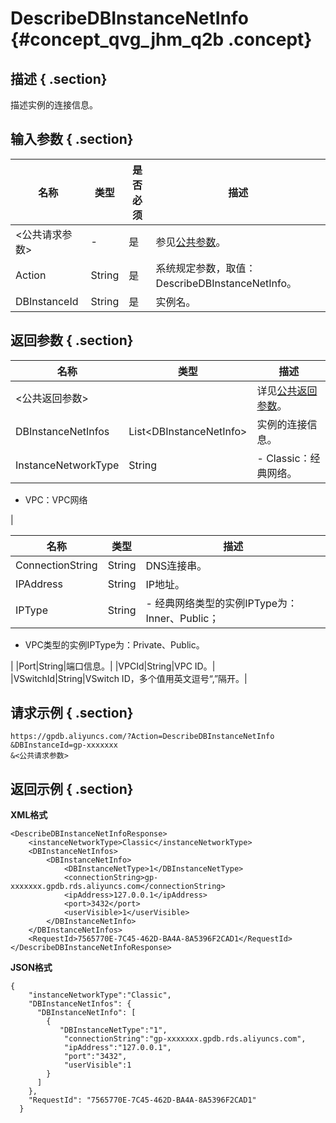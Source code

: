 # DescribeDBInstanceNetInfo {#concept_qvg_jhm_q2b .concept}

## 描述 { .section}

描述实例的连接信息。

## 输入参数 { .section}

|名称|类型|是否必须|描述|
|--|--|----|--|
|<公共请求参数\>|-|是|参见[公共参数](intl.zh-CN/API参考/公共参数.md#)。|
|Action|String|是|系统规定参数，取值：DescribeDBInstanceNetInfo。|
|DBInstanceId|String|是|实例名。|

## 返回参数 { .section}

|名称|类型|描述|
|--|--|--|
|<公共返回参数\>| |详见[公共返回参数](ZH-CN_TP_16898_V1.dita#reference_zpm_4wl_q2b/section_apd_1rv_3bb)。|
|DBInstanceNetInfos|List<DBInstanceNetInfo\>|实例的连接信息。|
|InstanceNetworkType|String| -   Classic：经典网络。
-   VPC：VPC网络

 |

|名称|类型|描述|
|--|--|--|
|ConnectionString|String|DNS连接串。|
|IPAddress|String|IP地址。|
|IPType|String| -   经典网络类型的实例IPType为：Inner、Public；
-   VPC类型的实例IPType为：Private、Public。

 |
|Port|String|端口信息。|
|VPCId|String|VPC ID。|
|VSwitchId|String|VSwitch ID，多个值用英文逗号“,”隔开。|

## 请求示例 { .section}

```
https://gpdb.aliyuncs.com/?Action=DescribeDBInstanceNetInfo
&DBInstanceId=gp-xxxxxxx
&<公共请求参数>
```

## 返回示例 { .section}

**XML格式**

```
<DescribeDBInstanceNetInfoResponse>
    <instanceNetworkType>Classic</instanceNetworkType>
	<DBInstanceNetInfos>
		<DBInstanceNetInfo>
			<DBInstanceNetType>1</DBInstanceNetType>
			<connectionString>gp-xxxxxxx.gpdb.rds.aliyuncs.com</connectionString>
			<ipAddress>127.0.0.1</ipAddress>
			<port>3432</port>
			<userVisible>1</userVisible>
		</DBInstanceNetInfo>
	</DBInstanceNetInfos>
	<RequestId>7565770E-7C45-462D-BA4A-8A5396F2CAD1</RequestId>
</DescribeDBInstanceNetInfoResponse>
```

**JSON格式**

```
{
    "instanceNetworkType":"Classic",
    "DBInstanceNetInfos": {
      "DBInstanceNetInfo": [
        {
           "DBInstanceNetType":"1",
            "connectionString":"gp-xxxxxxx.gpdb.rds.aliyuncs.com",
            "ipAddress":"127.0.0.1",
            "port":"3432",
            "userVisible":1
        }
      ]
    }, 
    "RequestId": "7565770E-7C45-462D-BA4A-8A5396F2CAD1"
  }
```

